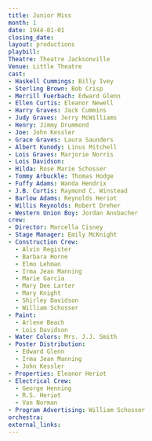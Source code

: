 ```yaml
---
title: Junior Miss
month: 1
date: 1944-01-01
closing_date:
layout: productions
playbill:
Theatre: Theatre Jacksonville
Venue: Little Theatre
cast:
- Haskell Cummings: Billy Ivey
- Sterling Brown: Bob Crisp
- Merrill Fuerbach: Edward Glenn
- Ellen Curtis: Eleanor Newell
- Harry Graves: Jack Cummins
- Judy Graves: Jerry McWilliams
- Henry: Jimmy Drummond
- Joe: John Kessler
- Grace Graves: Laura Saunders
- Albert Kunody: Linus Mitchell
- Lois Graves: Marjorie Norris
- Lois Davidson:
- Hilda: Rose Marie Schosser
- Tommy Arbuckle: Thomas Hodge
- Fuffy Adams: Wanda Hendrix
- J.B. Curtis: Raymond C. Winstead
- Barlow Adams: Reynolds Heriot
- Willis Reynolds: Robert Dreher
- Western Union Boy: Jordan Ansbacher
crew:
- Director: Marcella Cisney
- Stage Manager: Emily McKnight
- Construction Crew:
  - Alvin Register
  - Barbara Horne
  - Elmo Lehman
  - Irma Jean Manning
  - Marie Garcia
  - Mary Dee Larter
  - Mary Knight
  - Shirley Davidson
  - William Schosser
- Paint:
  - Arlene Beach
  - Lois Davidson
- Water Colors: Mrs. J.J. Smith
- Poster Distribution:
  - Edward Glenn
  - Irma Jean Manning
  - John Kessler
- Properties: Eleanor Heriot
- Electrical Crew:
  - George Henning
  - R.S. Heriot
  - Van Norman
- Program Advertising: William Schosser
orchestra:
external_links:
---
```

